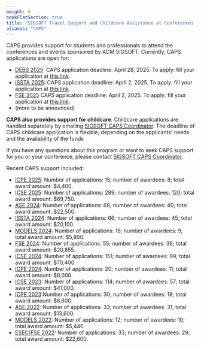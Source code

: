 ```yaml
---
weight: 4
bookFlatSection: true
title: "SIGSOFT Travel Support and Childcare Assistance at Conferences - CAPS"
aliases: "CAPS"
---
```

CAPS provides support for students and professionals to attend the conferences and events sponsored by ACM SIGSOFT. Currently, CAPS applications are open for:

- [DEBS 2025](https://2025.debs.org): CAPS application deadline: April 28, 2025. To apply: fill your application at [this link](https://survey.alchemer.com/s3/8182217/SIGSOFT-CAPS-Travel-Support-for-DEBS-2025).
- [ISSTA 2025](https://conf.researchr.org/home/issta-2025): CAPS application deadline: April 2, 2025. To apply: fill your application at [this link](https://survey.alchemer.com/s3/8208753/SIGSOFT-CAPS-Travel-Support-for-FSE-ISSTA-2025).
- [FSE 2025](https://conf.researchr.org/home/fse-2025) CAPS application deadline: April 2, 2025. To apply: fill your application at [this link](https://survey.alchemer.com/s3/8208753/SIGSOFT-CAPS-Travel-Support-for-FSE-ISSTA-2025).
- (more to be announced)

**CAPS also provides support for childcare**. Childcare applications are handled separately by emailing [SIGSOFT CAPS Coordinator](mailto:sigsoft_caps@acm.org). The deadline of CAPS childcare application is flexible, depending on the applicants' needs and the availability of the funds

If you have any questions about this program or want to seek CAPS support for you or your conference, please contact [SIGSOFT CAPS Coordinator](mailto:sigsoft_caps@acm.org).

Recent CAPS support included:
- [ICPE 2025](https://icpe2025.spec.org): Number of applications: 15; number of awardees: 8; total award amount: $4,400. 
- [ICSE 2025](https://conf.researchr.org/home/icse-2025): Number of applications: 289; number of awardees: 120; total award amount: $69,750.
- [ASE 2024](https://conf.researchr.org/home/ase-2024): Number of applications: 68; number of awardees: 40; total award amount: $22,500.
- [ISSTA 2024](https://2024.issta.org/): Number of applications: 66; number of awardees: 45; total award amount: $20,100.
- [MODELS 2024](https://conf.researchr.org/home/models-2024): Number of applications: 16; number of awardees: 9; total award amount: $5,800. 
- [FSE 2024](https://2024.esec-fse.org/): Number of applications: 55; number of awardees: 36; total award amount: $20,855.
- [ICSE 2024](https://conf.researchr.org/home/icse-2024): Number of applications: 151; number of awardees: 99; total award amount: $70,400.
- [ICPE 2024](https://icpe2024.spec.org/): Number of applications: 20; number of awardees: 11; total award amount: $8,000.
- [ICSE 2023](https://conf.researchr.org/home/icse-2023): Number of applications: 114; number of awardees: 57; total award amount: $41,000.
- [ICPE 2023](https://icpe2023.spec.org/):Number of applications: 30; number of awardees: 18; total award amount: $6,600.
- [ASE 2022](https://conf.researchr.org/home/ase-2022): Number of applications: 33; number of awardees: 31; total award amount: $13,600.
- [MODELS 2022](https://conf.researchr.org/home/models-2022): Number of applications: 12; number of awardees: 10; total award amount: $5,440.
- [ESEC/FSE 2022](https://2022.esec-fse.org/): Number of applications: 33; number of awardees: 29; total award amount: $22,600.
